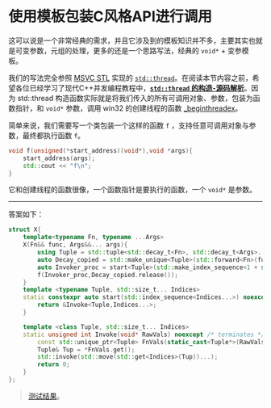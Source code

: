 # 使用模板包装C风格API进行调用

这可以说是一个非常经典的需求，并且它涉及到的模板知识并不多，主要其实也就是可变参数，元组的处理，更多的还是一个思路写法，经典的 `void*` + 变参模板。

我们的写法完全参照 [MSVC STL](https://github.com/microsoft/STL) 实现的 [`std::thread`](https://github.com/microsoft/STL/blob/8e2d724cc1072b4052b14d8c5f81a830b8f1d8cb/stl/inc/thread)。在阅读本节内容之前，希望各位已经学习了现代C++并发编程教程中，[**`std::thread` 的构造-源码解析**](https://github.com/Mq-b/ModernCpp-ConcurrentProgramming-Tutorial/blob/main/md/%E8%AF%A6%E7%BB%86%E5%88%86%E6%9E%90/01thread%E7%9A%84%E6%9E%84%E9%80%A0%E4%B8%8E%E6%BA%90%E7%A0%81%E8%A7%A3%E6%9E%90.md)。因为 std::thread 构造函数实际就是将我们传入的所有可调用对象、参数，包装为函数指针，和 `void*` 参数，调用 win32 的创建线程的函数 [_beginthreadex](https://learn.microsoft.com/zh-cn/cpp/c-runtime-library/reference/beginthread-beginthreadex?view=msvc-170)。

简单来说，我们需要写一个类包装一个这样的函数 `f` ，支持任意可调用对象与参数，最终都执行函数 `f`。

```cpp
void f(unsigned(*start_address)(void*),void *args){
    start_address(args);
    std::cout << "f\n";
}
```

它和创建线程的函数很像，一个函数指针是要执行的函数，一个 `void*` 是参数。

---

答案如下：

```cpp
struct X{
    template<typename Fn, typename ...Args>
    X(Fn&& func, Args&&... args){
        using Tuple = std::tuple<std::decay_t<Fn>, std::decay_t<Args>...>;
        auto Decay_copied = std::make_unique<Tuple>(std::forward<Fn>(func), std::forward<Args>(args)...);
        auto Invoker_proc = start<Tuple>(std::make_index_sequence<1 + sizeof...(Args)>{});
        f(Invoker_proc,Decay_copied.release());
    }
    template <typename Tuple, std::size_t... Indices>
    static constexpr auto start(std::index_sequence<Indices...>) noexcept {
        return &Invoke<Tuple,Indices...>;
    }

    template <class Tuple, std::size_t... Indices>
    static unsigned int Invoke(void* RawVals) noexcept /* terminates */ {
        const std::unique_ptr<Tuple> FnVals(static_cast<Tuple*>(RawVals));
        Tuple& Tup = *FnVals.get();
        std::invoke(std::move(std::get<Indices>(Tup))...);
        return 0;
    }
};
```

> [测试结果](https://godbolt.org/z/KT98hTaTE)。